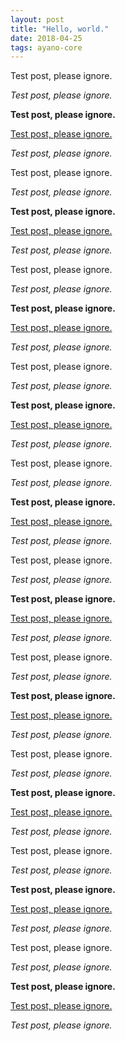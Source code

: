 ```yaml
---
layout: post
title: "Hello, world."
date: 2018-04-25
tags: ayano-core
---
```


Test post, please ignore.

*Test post, please ignore.*

**Test post, please ignore.**

[Test post, please ignore.](waylonpeng.com)

_Test post, please ignore._

Test post, please ignore.

*Test post, please ignore.*

**Test post, please ignore.**

[Test post, please ignore.](waylonpeng.com)

_Test post, please ignore._

Test post, please ignore.

*Test post, please ignore.*

**Test post, please ignore.**

[Test post, please ignore.](waylonpeng.com)

_Test post, please ignore._

Test post, please ignore.

*Test post, please ignore.*

**Test post, please ignore.**

[Test post, please ignore.](waylonpeng.com)

_Test post, please ignore._

Test post, please ignore.

*Test post, please ignore.*

**Test post, please ignore.**

[Test post, please ignore.](waylonpeng.com)

_Test post, please ignore._

Test post, please ignore.

*Test post, please ignore.*

**Test post, please ignore.**

[Test post, please ignore.](waylonpeng.com)

_Test post, please ignore._

Test post, please ignore.

*Test post, please ignore.*

**Test post, please ignore.**

[Test post, please ignore.](waylonpeng.com)

_Test post, please ignore._

Test post, please ignore.

*Test post, please ignore.*

**Test post, please ignore.**

[Test post, please ignore.](waylonpeng.com)

_Test post, please ignore._

Test post, please ignore.

*Test post, please ignore.*

**Test post, please ignore.**

[Test post, please ignore.](waylonpeng.com)

_Test post, please ignore._

Test post, please ignore.

*Test post, please ignore.*

**Test post, please ignore.**

[Test post, please ignore.](waylonpeng.com)

_Test post, please ignore._
